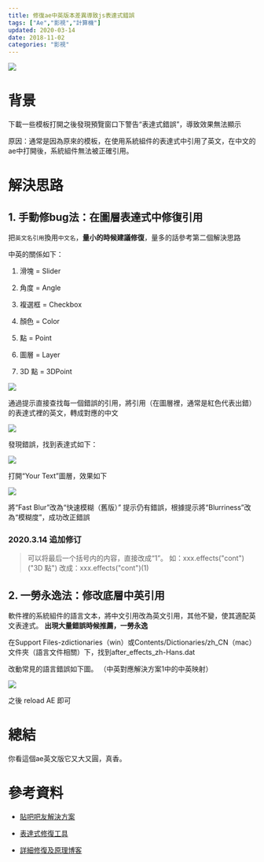 ```yaml
---
title: 修復ae中英版本差異導致js表達式錯誤
tags: ["Ae","影視","計算機"]
updated: 2020-03-14
date: 2018-11-02
categories: "影視"
---
```


![](/asset/images/技术/aeexpfix/ae.png)

# 背景

下載一些模板打開之後發現預覽窗口下警告“表達式錯誤”，導致效果無法顯示

原因：通常是因為原來的模板，在使用系統組件的表達式中引用了英文，在中文的ae中打開後，系統組件無法被正確引用。

# 解決思路

## 1. 手動修bug法：在圖層表達式中修復引用

把``英文名引用``換用``中文名``，**量小的時候建議修復**，量多的話參考第二個解決思路
<!--more-->
中英的關係如下：

1. 滑塊 = Slider

2. 角度 = Angle

3. 複選框 = Checkbox

4. 顏色 = Color

5. 點 = Point

6. 圖層 = Layer

7. 3D 點 = 3DPoint

![](/asset/images/技术/aeexpfix/01.png)

通過提示直接查找每一個錯誤的引用，將引用（在圖層裡，通常是紅色代表出錯）的表達式裡的英文，轉成對應的中文

![](/asset/images/技术/aeexpfix/02.png)

發現錯誤，找到表達式如下：

![](/asset/images/技术/aeexpfix/03.png)

打開“Your Text”圖層，效果如下

![](/asset/images/技术/aeexpfix/04.png)

將“Fast Blur”改為“快速模糊（舊版）” 提示仍有錯誤，根據提示將“Blurriness”改為“模糊度”，成功改正錯誤

### 2020.3.14 追加修订
> 可以将最后一个括号内的内容，直接改成“1”。
> 如：xxx.effects("cont")("3D 點")
> 改成：xxx.effects("cont")(1)

## 2. 一勞永逸法：修改底層中英引用

軟件裡的系統組件的語言文本，將中文引用改為英文引用，其他不變，使其適配英文表達式。 **出現大量錯誤時候推薦，一勞永逸**

在Support Files-zdictionaries（win）或Contents/Dictionaries/zh_CN（mac）文件夾（語言文件相關）下，找到after_effects_zh-Hans.dat

改動常見的語言錯誤如下圖。 （中英對應解決方案1中的中英映射）

![](/asset/images/技术/aeexpfix/05.jpg)

之後 reload AE 即可

# 總結

你看這個ae英文版它又大又圓，真香。

# 參考資料

- [貼吧吧友解決方案](http://tieba.baidu.com/f?kz=5626448845&red_tag=m3200829573)

- [表達式修復工具](http://www.lookae.com/universalizer3/)

- [詳細修復及原理博客](https://blog.part3.me/ae-fix-expression-error/)